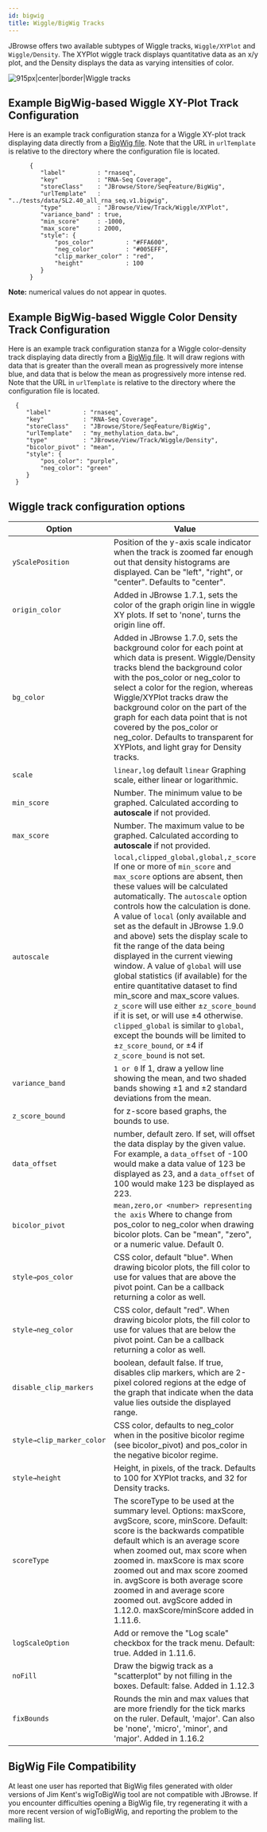 ```yaml
---
id: bigwig
title: Wiggle/BigWig Tracks
---
```


JBrowse offers two available subtypes of Wiggle tracks, `Wiggle/XYPlot` and
`Wiggle/Density`. The XYPlot wiggle track displays quantitative data as an x/y
plot, and the Density displays the data as varying intensities of color.

![915px|center|border|Wiggle tracks](http://gmod.org/mediawiki/images/7/71/Jbrowse_wiggle_tracks.png)

## Example BigWig-based Wiggle XY-Plot Track Configuration

Here is an example track configuration stanza for a Wiggle XY-plot track
displaying data directly from a
[BigWig file](http://genome.ucsc.edu/FAQ/FAQformat.html#format6.1). Note that
the URL in `urlTemplate` is relative to the directory where the configuration
file is located.

```{.javascript}
      {
         "label"         : "rnaseq",
         "key"           : "RNA-Seq Coverage",
         "storeClass"    : "JBrowse/Store/SeqFeature/BigWig",
         "urlTemplate"   : "../tests/data/SL2.40_all_rna_seq.v1.bigwig",
         "type"          : "JBrowse/View/Track/Wiggle/XYPlot",
         "variance_band" : true,
         "min_score"     : -1000,
         "max_score"     : 2000,
         "style": {
             "pos_color"         : "#FFA600",
             "neg_color"         : "#005EFF",
             "clip_marker_color" : "red",
             "height"            : 100
         }
      }
```

**Note:** numerical values do not appear in quotes.

## Example BigWig-based Wiggle Color Density Track Configuration

Here is an example track configuration stanza for a Wiggle color-density track
displaying data directly from a
[BigWig file](http://genome.ucsc.edu/FAQ/FAQformat.html#format6.1). It will draw
regions with data that is greater than the overall mean as progressively more
intense blue, and data that is below the mean as progressively more intense red.
Note that the URL in `urlTemplate` is relative to the directory where the
configuration file is located.

      {
         "label"         : "rnaseq",
         "key"           : "RNA-Seq Coverage",
         "storeClass"    : "JBrowse/Store/SeqFeature/BigWig",
         "urlTemplate"   : "my_methylation_data.bw",
         "type"          : "JBrowse/View/Track/Wiggle/Density",
         "bicolor_pivot" : "mean",
         "style": {
             "pos_color": "purple",
             "neg_color": "green"
         }
      }

## Wiggle track configuration options

| Option                    | Value                                                                                                                                                                                                                                                                                                                                                                                                                                                                                                                                                                                                                                                                                                                                                                               |
| ------------------------- | ----------------------------------------------------------------------------------------------------------------------------------------------------------------------------------------------------------------------------------------------------------------------------------------------------------------------------------------------------------------------------------------------------------------------------------------------------------------------------------------------------------------------------------------------------------------------------------------------------------------------------------------------------------------------------------------------------------------------------------------------------------------------------------- |
| `yScalePosition`          | Position of the y-axis scale indicator when the track is zoomed far enough out that density histograms are displayed. Can be "left", "right", or "center". Defaults to "center".                                                                                                                                                                                                                                                                                                                                                                                                                                                                                                                                                                                                    |
| `origin_color`            | Added in JBrowse 1.7.1, sets the color of the graph origin line in wiggle XY plots. If set to 'none', turns the origin line off.                                                                                                                                                                                                                                                                                                                                                                                                                                                                                                                                                                                                                                                    |
| `bg_color`                | Added in JBrowse 1.7.0, sets the background color for each point at which data is present. Wiggle/Density tracks blend the background color with the pos_color or neg_color to select a color for the region, whereas Wiggle/XYPlot tracks draw the background color on the part of the graph for each data point that is not covered by the pos_color or neg_color. Defaults to transparent for XYPlots, and light gray for Density tracks.                                                                                                                                                                                                                                                                                                                                        |
| `scale`                   | `linear,log` default `linear` Graphing scale, either linear or logarithmic.                                                                                                                                                                                                                                                                                                                                                                                                                                                                                                                                                                                                                                                                                                         |
| `min_score`               | Number. The minimum value to be graphed. Calculated according to **autoscale** if not provided.                                                                                                                                                                                                                                                                                                                                                                                                                                                                                                                                                                                                                                                                                     |
| `max_score`               | Number. The maximum value to be graphed. Calculated according to **autoscale** if not provided.                                                                                                                                                                                                                                                                                                                                                                                                                                                                                                                                                                                                                                                                                     |
| `autoscale`               | `local,clipped_global,global,z_score` If one or more of `min_score` and `max_score` options are absent, then these values will be calculated automatically. The `autoscale` option controls how the calculation is done. A value of `local` (only available and set as the default in JBrowse 1.9.0 and above) sets the display scale to fit the range of the data being displayed in the current viewing window. A value of `global` will use global statistics (if available) for the entire quantitative dataset to find min_score and max_score values. `z_score` will use either ±`z_score_bound` if it is set, or will use ±4 otherwise. `clipped_global` is similar to `global`, except the bounds will be limited to ±`z_score_bound`, or ±4 if `z_score_bound` is not set. |
| `variance_band`           | `1 or 0` If 1, draw a yellow line showing the mean, and two shaded bands showing ±1 and ±2 standard deviations from the mean.                                                                                                                                                                                                                                                                                                                                                                                                                                                                                                                                                                                                                                                       |
| `z_score_bound`           | for z-score based graphs, the bounds to use.                                                                                                                                                                                                                                                                                                                                                                                                                                                                                                                                                                                                                                                                                                                                        |
| `data_offset`             | number, default zero. If set, will offset the data display by the given value. For example, a `data_offset` of -100 would make a data value of 123 be displayed as 23, and a `data_offset` of 100 would make 123 be displayed as 223.                                                                                                                                                                                                                                                                                                                                                                                                                                                                                                                                               |
| `bicolor_pivot`           | `mean,zero,or <number> representing the axis` Where to change from pos_color to neg_color when drawing bicolor plots. Can be "mean", "zero", or a numeric value. Default 0.                                                                                                                                                                                                                                                                                                                                                                                                                                                                                                                                                                                                         |
| `style→pos_color`         | CSS color, default "blue". When drawing bicolor plots, the fill color to use for values that are above the pivot point. Can be a callback returning a color as well.                                                                                                                                                                                                                                                                                                                                                                                                                                                                                                                                                                                                                |
| `style→neg_color`         | CSS color, default "red". When drawing bicolor plots, the fill color to use for values that are below the pivot point. Can be a callback returning a color as well.                                                                                                                                                                                                                                                                                                                                                                                                                                                                                                                                                                                                                 |
| `disable_clip_markers`    | boolean, default false. If true, disables clip markers, which are 2-pixel colored regions at the edge of the graph that indicate when the data value lies outside the displayed range.                                                                                                                                                                                                                                                                                                                                                                                                                                                                                                                                                                                              |
| `style→clip_marker_color` | CSS color, defaults to neg_color when in the positive bicolor regime (see bicolor_pivot) and pos_color in the negative bicolor regime.                                                                                                                                                                                                                                                                                                                                                                                                                                                                                                                                                                                                                                              |
| `style→height`            | Height, in pixels, of the track. Defaults to 100 for XYPlot tracks, and 32 for Density tracks.                                                                                                                                                                                                                                                                                                                                                                                                                                                                                                                                                                                                                                                                                      |
| `scoreType`               | The scoreType to be used at the summary level. Options: maxScore, avgScore, score, minScore. Default: score is the backwards compatible default which is an average score when zoomed out, max score when zoomed in. maxScore is max score zoomed out and max score zoomed in. avgScore is both average score zoomed in and average score zoomed out. avgScore added in 1.12.0. maxScore/minScore added in 1.11.6.                                                                                                                                                                                                                                                                                                                                                                  |
| `logScaleOption`          | Add or remove the "Log scale" checkbox for the track menu. Default: true. Added in 1.11.6.                                                                                                                                                                                                                                                                                                                                                                                                                                                                                                                                                                                                                                                                                          |
| `noFill`                  | Draw the bigwig track as a "scatterplot" by not filling in the boxes. Default: false. Added in 1.12.3                                                                                                                                                                                                                                                                                                                                                                                                                                                                                                                                                                                                                                                                               |
| `fixBounds`               | Rounds the min and max values that are more friendly for the tick marks on the ruler. Default, 'major'. Can also be 'none', 'micro', 'minor', and 'major'. Added in 1.16.2                                                                                                                                                                                                                                                                                                                                                                                                                                                                                                                                                                                                          |

## BigWig File Compatibility

At least one user has reported that BigWig files generated with older versions
of Jim Kent's wigToBigWig tool are not compatible with JBrowse. If you encounter
difficulties opening a BigWig file, try regenerating it with a more recent
version of wigToBigWig, and reporting the problem to the mailing list.
